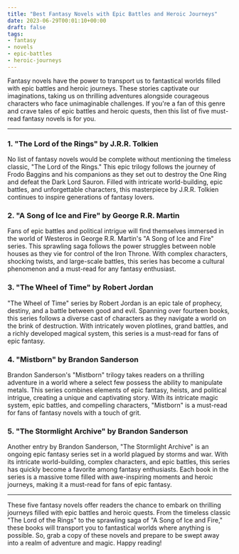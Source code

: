 ```yaml
---
title: "Best Fantasy Novels with Epic Battles and Heroic Journeys"
date: 2023-06-29T00:01:10+00:00
draft: false
tags: 
- fantasy
- novels
- epic-battles
- heroic-journeys
---
```


Fantasy novels have the power to transport us to fantastical worlds filled with epic battles and heroic journeys. These stories captivate our imaginations, taking us on thrilling adventures alongside courageous characters who face unimaginable challenges. If you're a fan of this genre and crave tales of epic battles and heroic quests, then this list of five must-read fantasy novels is for you.

---

### 1. "The Lord of the Rings" by J.R.R. Tolkien

No list of fantasy novels would be complete without mentioning the timeless classic, "The Lord of the Rings." This epic trilogy follows the journey of Frodo Baggins and his companions as they set out to destroy the One Ring and defeat the Dark Lord Sauron. Filled with intricate world-building, epic battles, and unforgettable characters, this masterpiece by J.R.R. Tolkien continues to inspire generations of fantasy lovers.

### 2. "A Song of Ice and Fire" by George R.R. Martin

Fans of epic battles and political intrigue will find themselves immersed in the world of Westeros in George R.R. Martin's "A Song of Ice and Fire" series. This sprawling saga follows the power struggles between noble houses as they vie for control of the Iron Throne. With complex characters, shocking twists, and large-scale battles, this series has become a cultural phenomenon and a must-read for any fantasy enthusiast.

### 3. "The Wheel of Time" by Robert Jordan

"The Wheel of Time" series by Robert Jordan is an epic tale of prophecy, destiny, and a battle between good and evil. Spanning over fourteen books, this series follows a diverse cast of characters as they navigate a world on the brink of destruction. With intricately woven plotlines, grand battles, and a richly developed magical system, this series is a must-read for fans of epic fantasy.

### 4. "Mistborn" by Brandon Sanderson

Brandon Sanderson's "Mistborn" trilogy takes readers on a thrilling adventure in a world where a select few possess the ability to manipulate metals. This series combines elements of epic fantasy, heists, and political intrigue, creating a unique and captivating story. With its intricate magic system, epic battles, and compelling characters, "Mistborn" is a must-read for fans of fantasy novels with a touch of grit.

### 5. "The Stormlight Archive" by Brandon Sanderson

Another entry by Brandon Sanderson, "The Stormlight Archive" is an ongoing epic fantasy series set in a world plagued by storms and war. With its intricate world-building, complex characters, and epic battles, this series has quickly become a favorite among fantasy enthusiasts. Each book in the series is a massive tome filled with awe-inspiring moments and heroic journeys, making it a must-read for fans of epic fantasy.

---

These five fantasy novels offer readers the chance to embark on thrilling journeys filled with epic battles and heroic quests. From the timeless classic "The Lord of the Rings" to the sprawling saga of "A Song of Ice and Fire," these books will transport you to fantastical worlds where anything is possible. So, grab a copy of these novels and prepare to be swept away into a realm of adventure and magic. Happy reading!